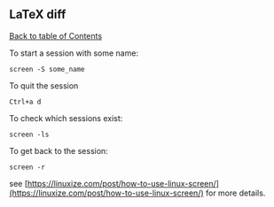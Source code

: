 ## LaTeX diff
[Back to table of Contents](../README.md)

To start a session with some name:

```
screen -S some_name
```

To quit the session

```
Ctrl+a d
```

To check which sessions exist:

```
screen -ls
```

To get back to the session:

```
screen -r
```

see [https://linuxize.com/post/how-to-use-linux-screen/](https://linuxize.com/post/how-to-use-linux-screen/) for more details.
